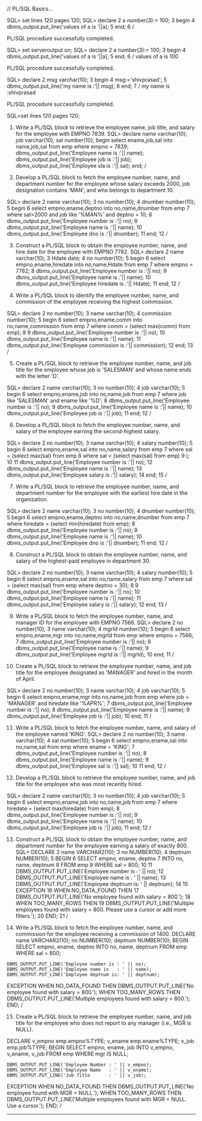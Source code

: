// PL/SQL Basics...

 SQL> set lines 120 pages 120;
SQL> declare
  2  a number(3):= 100;
  3  begin
  4  dbms_output.put_line('values of a is '||a);
  5  end;
  6  /

PL/SQL procedure successfully completed.

SQL> set serveroutput on;
SQL>     declare
  2      a number(3):= 100;
  3      begin
  4      dbms_output.put_line('values of a is '||a);
  5      end;
  6      /
values of a is 100

PL/SQL procedure successfully completed.

SQL> declare
  2  msg varchar(10);
  3  begin
  4  msg:='shivprasad';
  5  dbms_output.put_line('my name is :'|| msg);
  6  end;
  7  /
my name is :shivprasad

PL/SQL procedure successfully completed.

SQL>set lines 120 pages 120;

 1) Write a PL/SQL block to retrieve the employee name, job title, and salary for the employee with EMPNO 7839.
SQL> declare
    name varchar(10);
    job varchar(10);
    sal number(10);
    begin
    select ename,job,sal into name,job,sal from emp
    where empno = 7839;
    dbms_output.put_line('Employee name is :'|| name);
    dbms_output.put_line('Employee job is :'|| job);
    dbms_output.put_line('Employee sla is :'|| sal);
    end;
    /

2) Develop a PL/SQL block to fetch the employee number, name, and department number for the employee whose salary exceeds 2000, job designation contains 'MAN', and who belongs to department 10.

SQL> declare
  2     name varchar(10);
  3     no number(10);
  4     dnumber number(10);
  5     begin
  6         select empno,ename,deptno into no,name,dnumber from emp
  7         where sal>2000 and job like '%MAN%' and deptno = 10;
  8          dbms_output.put_line('Employee number is :'|| no);
  9          dbms_output.put_line('Employee name is :'|| name);
 10         dbms_output.put_line('Employee dno is :'|| dnumber);
 11      end;
 12     /

 3) Construct a PL/SQL block to obtain the employee number, name, and hire date for the employee with EMPNO 7782.
SQL> declare
  2      name varchar(10);
  3      Hdate date;
  4      no number(10);
  5  begin
  6      select empno,ename,hiredate into no,name,Hdate from emp
  7      where empno = 7782;
  8      dbms_output.put_line('Employee number is :'|| no);
  9      dbms_output.put_line('Employee name is :'|| name);
 10      dbms_output.put_line('Employee hiredate is :'|| Hdate);
 11   end;
 12   /

 4) Write a PL/SQL block to identify the employee number, name, and commission of the employee receiving the highest commission.

SQL> declare
  2      no number(10);
  3       name varchar(10);
  4      commission number(10);
  5  begin
  6      select empno,ename,comm into no,name,commission from emp
  7  where comm = (select max(comm) from emp);
  8
  9      dbms_output.put_line('Employee number is :'|| no);
 10      dbms_output.put_line('Employee name is :'|| name);
 11      dbms_output.put_line('Employee commission is :'|| commission);
 12   end;
 13   /

 5) Create a PL/SQL block to retrieve the employee number, name, and job title for the employee whose job is 'SALESMAN' and whose name ends with the letter 'D'.

SQL> declare
  2       name varchar(10);
  3         no number(10);
  4         job varchar(10);
  5        begin
  6             select empno,ename,job into no,name,job from emp
  7             where job like 'SALESMAN' and ename like '%D';
  8              dbms_output.put_line('Employee number is :'|| no);
  9              dbms_output.put_line('Employee name is :'|| name);
 10            dbms_output.put_line('Employee job is :'|| job);
 11         end;
 12        /

 6) Develop a PL/SQL block to fetch the employee number, name, and salary of the employee earning the second-highest salary.

SQL> declare
  2          no number(10);
  3           name varchar(10);
  4          salary number(10);
  5      begin
  6         select empno,ename,sal into no,name,salary from emp
  7      where sal = (select max(sal) from emp
  8                   where sal < (select max(sal) from emp)
  9                   );
 10
 11         dbms_output.put_line('Employee number is :'|| no);
 12         dbms_output.put_line('Employee name is :'|| name);
 13         dbms_output.put_line('Employee salary is :'|| salary);
 14      end;
 15      /

 7) Write a PL/SQL block to retrieve the employee number, name, and department number for the employee with the earliest hire date in the organization.

SQL> declare
  2         name varchar(10);
  3        no number(10);
  4        dnumber number(10);
  5         begin
  6             select empno,ename,deptno into no,name,dnumber from emp
  7             where hiredate = (select min(hiredate) from emp);
  8              dbms_output.put_line('Employee number is :'|| no);
  9             dbms_output.put_line('Employee name is :'|| name);
 10          dbms_output.put_line('Employee dno is :'|| dnumber);
 11        end;
 12        /

 8) Construct a PL/SQL block to obtain the employee number, name, and salary of the highest-paid employee in department 30.

SQL> declare
  2          no number(10);
  3          name varchar(10);
  4          salary number(10);
  5      begin
  6          select empno,ename,sal into no,name,salary from emp
  7      where sal = (select max(sal) from emp where deptno = 30);
  8
  9       dbms_output.put_line('Employee number is :'|| no);
 10         dbms_output.put_line('Employee name is :'|| name);
 11         dbms_output.put_line('Employee salary is :'|| salary);
 12      end;
 13      /

 9) Write a PL/SQL block to fetch the employee number, name, and manager ID for the employee with EMPNO 7566.
SQL> declare
  2  no number(10);
  3  name varchar(10);
  4  mgrId number(10);
  5  begin
  6  select empno,ename,mgr into no,name,mgrId from emp where empno = 7566;
  7       dbms_output.put_line('Employee number is :'|| no);
  8            dbms_output.put_line('Employee name is :'|| name);
  9            dbms_output.put_line('Employee mgrId is :'|| mgrId);
 10  end;
 11  /

 10) Create a PL/SQL block to retrieve the employee number, name, and job title for the employee designated as 'MANAGER' and hired in the month of April.

SQL> declare
  2     no number(10);
  3     name varchar(10);
  4     job varchar(10);
  5      begin
  6    	     select empno,ename,mgr into no,name,job from emp where job = 'MANAGER' and hiredate like '%APR%';
  7          dbms_output.put_line('Employee number is :'|| no);
  8          dbms_output.put_line('Employee name is :'|| name);
  9          dbms_output.put_line('Employee job is :'|| job);
 10     end;
 11     /

 11) Write a PL/SQL block to fetch the employee number, name, and salary of the employee named 'KING'.
SQL> declare
  2  no number(10);
  3  name varchar(10);
  4  sal number(10);
  5  begin
  6  select empno,ename,sal into no,name,sal from emp where ename = 'KING';
  7  dbms_output.put_line('Employee number is :'|| no);
  8             dbms_output.put_line('Employee name is :'|| name);
  9             dbms_output.put_line('Employee sal is :'|| sal);
 10
 11  end;
 12  /

 12) Develop a PL/SQL block to retrieve the employee number, name, and job title for the employee who was most recently hired.

 SQL> declare
  2             name varchar(10);
  3            no number(10);
  4            job varchar(10);
  5             begin
  6                select empno,ename,job into no,name,job from emp
  7                 where hiredate = (select max(hiredate) from emp);
  8                  dbms_output.put_line('Employee number is :'|| no);
  9                 dbms_output.put_line('Employee name is :'|| name);
 10             dbms_output.put_line('Employee job is :'|| job);
 11           end;
 12          /

 13) Construct a PL/SQL block to obtain the employee number, name, and department number for the employee earning a salary of exactly 800.
SQL> DECLARE
  2      name     VARCHAR2(10);
  3      no       NUMBER(10);
  4      deptnum  NUMBER(10);
  5  BEGIN
  6      SELECT empno, ename, deptno
  7      INTO no, name, deptnum
  8      FROM emp
  9      WHERE sal = 800;
 10
 11      DBMS_OUTPUT.PUT_LINE('Employee number is : ' || no);
 12      DBMS_OUTPUT.PUT_LINE('Employee name is   : ' || name);
 13      DBMS_OUTPUT.PUT_LINE('Employee deptnum is: ' || deptnum);
 14
 15  EXCEPTION
 16      WHEN NO_DATA_FOUND THEN
 17          DBMS_OUTPUT.PUT_LINE('No employee found with salary = 800.');
 18      WHEN TOO_MANY_ROWS THEN
 19          DBMS_OUTPUT.PUT_LINE('Multiple employees found with salary = 800. Please use a cursor or add more filters.');
 20  END;
 21  /


 14) Write a PL/SQL block to fetch the employee number, name, and commission for the employee receiving a commission of 1400.
DECLARE
    name     VARCHAR2(10);
    no       NUMBER(10);
    deptnum  NUMBER(10);
BEGIN
    SELECT empno, ename, deptno
    INTO no, name, deptnum
    FROM emp
    WHERE sal = 800;

    DBMS_OUTPUT.PUT_LINE('Employee number is : ' || no);
    DBMS_OUTPUT.PUT_LINE('Employee name is   : ' || name);
    DBMS_OUTPUT.PUT_LINE('Employee deptnum is: ' || deptnum);

EXCEPTION
    WHEN NO_DATA_FOUND THEN
        DBMS_OUTPUT.PUT_LINE('No employee found with salary = 800.');
    WHEN TOO_MANY_ROWS THEN
        DBMS_OUTPUT.PUT_LINE('Multiple employees found with salary = 800.');
END;
/


 15) Create a PL/SQL block to retrieve the employee number, name, and job title for the employee who does not report to any manager (i.e., MGR is NULL).

DECLARE
    v_empno  emp.empno%TYPE;
    v_ename  emp.ename%TYPE;
    v_job    emp.job%TYPE;
BEGIN
    SELECT empno, ename, job
    INTO v_empno, v_ename, v_job
    FROM emp
    WHERE mgr IS NULL;

    DBMS_OUTPUT.PUT_LINE('Employee Number : ' || v_empno);
    DBMS_OUTPUT.PUT_LINE('Employee Name   : ' || v_ename);
    DBMS_OUTPUT.PUT_LINE('Job Title       : ' || v_job);
EXCEPTION
    WHEN NO_DATA_FOUND THEN
        DBMS_OUTPUT.PUT_LINE('No employee found with MGR = NULL.');
    WHEN TOO_MANY_ROWS THEN
        DBMS_OUTPUT.PUT_LINE('Multiple employees found with MGR = NULL. Use a cursor.');
END;
/

-------------------------------------------------------------------------------------------------------------------

